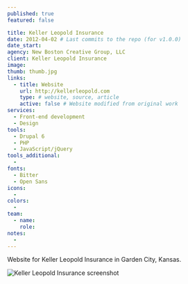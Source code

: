 ```yaml
---
published: true
featured: false

title: Keller Leopold Insurance
date: 2012-04-02 # Last commits to the repo (for v1.0.0)
date_start:
agency: New Boston Creative Group, LLC
client: Keller Leopold Insurance
image:
thumb: thumb.jpg
links:
  - title: Website
    url: http://kellerleopold.com
    type: # website, source, article
    active: false # Website modified from original work
services:
  - Front-end development
  - Design
tools:
  - Drupal 6
  - PHP
  - JavaScript/jQuery
tools_additional:
  -
fonts:
  - Bitter
  - Open Sans
icons:
  -
colors:
  -
team:
  - name:
    role:
notes:
  -
---
```


Website for Keller Leopold Insurance in Garden City, Kansas.

![Keller Leopold Insurance screenshot](image.jpg)
